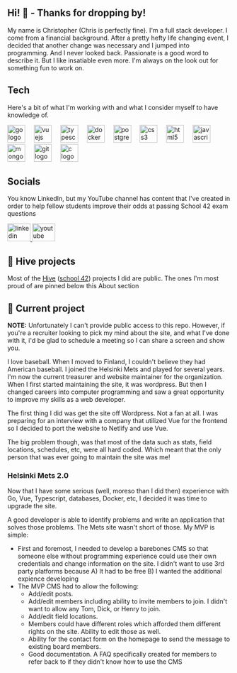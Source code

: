 ## Hi! 👋 - Thanks for dropping by!
My name is Christopher (Chris is perfectly fine). I'm a full stack developer. I come from a financial background. After a pretty hefty life changing event, I decided that another change was necessary and I jumped into programming. And I never looked back. Passionate is a good word to describe it. But I like insatiable even more. I'm always on the look out for something fun to work on.

## Tech
Here's a bit of what I'm working with and what I consider myself to have knowledge of.

<div align="left">
  <img src="https://cdn.jsdelivr.net/gh/devicons/devicon/icons/go/go-original.svg" height="40" alt="go logo"  />
  <img width="12" />
  <img src="https://cdn.jsdelivr.net/gh/devicons/devicon/icons/vuejs/vuejs-original.svg" height="40" alt="vuejs logo"  />
  <img width="12" />
  <img src="https://cdn.jsdelivr.net/gh/devicons/devicon/icons/typescript/typescript-original.svg" height="40" alt="typescript logo"  />
  <img width="12" />
  <img src="https://cdn.jsdelivr.net/gh/devicons/devicon/icons/docker/docker-original.svg" height="40" alt="docker logo"  />
  <img width="12" />
  <img src="https://cdn.jsdelivr.net/gh/devicons/devicon/icons/postgresql/postgresql-original.svg" height="40" alt="postgresql logo"  />
  <img width="12" />
  <img src="https://cdn.jsdelivr.net/gh/devicons/devicon/icons/css3/css3-original.svg" height="40" alt="css3 logo"  />
  <img width="12" />
  <img src="https://cdn.jsdelivr.net/gh/devicons/devicon/icons/html5/html5-original.svg" height="40" alt="html5 logo"  />
  <img width="12" />
  <img src="https://cdn.jsdelivr.net/gh/devicons/devicon/icons/javascript/javascript-original.svg" height="40" alt="javascript logo"  />
  <img width="12" />
  <img src="https://cdn.jsdelivr.net/gh/devicons/devicon/icons/mongodb/mongodb-original.svg" height="40" alt="mongodb logo"  />
  <img width="12" />
  <img src="https://cdn.jsdelivr.net/gh/devicons/devicon/icons/git/git-original.svg" height="40" alt="git logo"  />
  <img width="12" />
  <img src="https://cdn.jsdelivr.net/gh/devicons/devicon/icons/c/c-original.svg" height="40" alt="c logo"  />
</div>

## Socials
You know LinkedIn, but my YouTube channel has content that I've created in order to help fellow students improve their odds at passing School 42 exam questions
<div align="left">
  <a href="https://www.linkedin.com/in/csphilli/" target="_blank">
    <img src="https://raw.githubusercontent.com/maurodesouza/profile-readme-generator/master/src/assets/icons/social/linkedin/default.svg" width="52" height="40" alt="linkedin logo"  />
  </a>
  <a href="https://www.youtube.com/@ChristopherPhillipsDev" target="_blank">
    <img src="https://raw.githubusercontent.com/maurodesouza/profile-readme-generator/master/src/assets/icons/social/youtube/default.svg" width="52" height="40" alt="youtube logo"  />
  </a>
</div>

## 🐝 Hive projects
Most of the [Hive](https://www.hive.fi/en/) ([school 42](https://en.wikipedia.org/wiki/42_(school))) projects I did are public. The ones I'm most proud of are pinned below this About section

## 🔭 Current project
**NOTE:** Unfortunately I can't provide public access to this repo. However, if you're a recruiter looking to pick my mind about the site, and what I've done with it, i'd be glad to schedule a meeting so I can share a screen and show you.

I love baseball. When I moved to Finland, I couldn't believe they had American baseball. I joined the Helsinki Mets and played for several years. I'm now the current treasurer and website maintainer for the organization. When I first started maintaining the site, it was wordpress. But then I changed careers into computer programming and saw a great opportunity to improve my skills as a web developer.

The first thing I did was get the site off Wordpress. Not a fan at all. I was preparing for an interview with a company that utilized Vue for the frontend so I decided to port the website to Netlify and use Vue.

The big problem though, was that most of the data such as stats, field locations, schedules, etc, were all hard coded. Which meant that the only person that was ever going to maintain the site was me!

### Helsinki Mets 2.0
Now that I have some serious (well, moreso than I did then) experience with Go, Vue, Typescript, databases, Docker, etc, I decided it was time to upgrade the site.

A good developer is able to identify problems and write an application that solves those problems. The Mets site wasn't short of those. My MVP is simple:

- First and foremost, I needed to develop a barebones CMS so that someone else without programming experience could use their own credentials and change information on the site. I didn't want to use 3rd party platforms because A) It had to be free B) I wanted the additional expience developing
- The MVP CMS had to allow the following:
  - Add/edit posts.
  - Add/edit members including ability to invite members to join. I didn't want to allow any Tom, Dick, or Henry to join.
  - Add/edit field locations.
  - Members could have different roles which afforded them different rights on the site. Ability to edit those as well.
  - Ability for the contact form on the homepage to send the message to existing board members.
  - Good documentation. A FAQ specifically created for members to refer back to if they didn't know how to use the CMS
